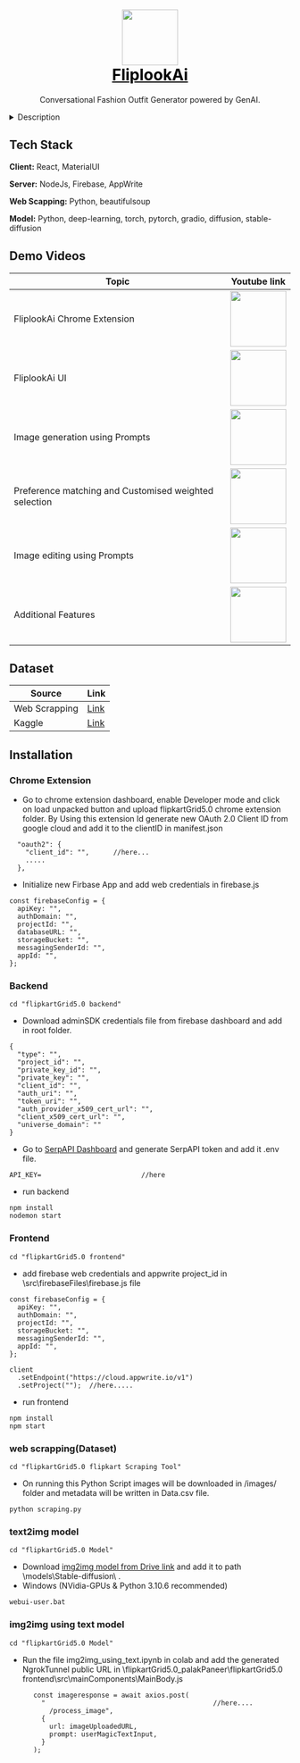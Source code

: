 <h1 align="center">
  <img src="https://cloud.appwrite.io/v1/storage/buckets/64de5752e52b4ff1afe1/files/64e1dba62bb9d158ccae/view?project=64de56dad1e7b4e01d6c&mode=admin" width="100"><br>
  <a href="https://github.com/Oza-Jeetkumar-Vishnubhai/flipkartGrid5.0_palakPaneer" style="color: black"><span>FliplookAi</span></a><br>
</h1>

<p align="center">
Conversational Fashion Outfit Generator powered by GenAI.
</p>
<details>
<summary>Description</summary>
  
With the advent of Generative AI, Search and finding a product is being revolutionised. We are
moving away from a single open text box experience to something more conversational and this
will enable product discovery and recommendations to be a lot more powerful than they are
today by way of being able to truly understand the user’s needs in a more human-like
conversational way. Fashion is one of the categories where discovery will get reset.
As part of this challenge, teams need to create an Gen AI-powered fashion outfit generator for
Flipkart that revolutionizes the way users discover and create personalized fashion outfits, in a
natural conversational way. The outfit generator should leverage user's past purchase history,
preferences based on browsing data, and insights from social media trends to offer tailored and
on-trend outfit recommendations.

The fashion outfit generator should have the ability to analyze a user's past purchase history and
understand their preferred style, color choices, and favorite brands. By considering these
preferences, the generator should look to suggest outfits that align with the user's unique fashion
taste. Additonally, the generator can take into account the types of clothing items the user
frequently views or adds to their cart, ensuring that the outfit recommendations are relevant and
appealing.

In addition to individual user data, the fashion outfit generator should tap into social media
trends to provide up-to-date fashion recommendations. It should be able to analyze current
fashion trends, styles, and influencers on platforms like Instagram, Pinterest, and fashion
blogs. By combining this data with the user's preferences, the generator can suggest outfits
that are not only personalized but also in line with the latest fashion trends.
The generated outfit recommendations should be complete and well-coordinated, including
clothing, accessories, and footwear etc. The generator should consider factors such as the user's
body type, occasion (e.g., casual, formal, party), and regional and age preferences (Ex. Young 20
year old woman looking for a Diwali outfit in Mumbai should be different to 35 year old woman in
Muzzafarpur looking for a Karwa Chauth outfit) to offer appropriate and versatile outfit
suggestions. Users should also be able to interact with the outfit generator to give it feedback in
terms of what they like, dont like and be able to tweak the outfits in the manner of a conversation
(Ex. I like the top, but the jhumkas are boring, give me something else).

The ultimate goal of the fashion outfit generator is to enhance the user's shopping experience on
Flipkart by providing them with personalized, trendy, and cohesive outfit ideas. Users should feel
inspired and confident in their fashion choices, knowing that the generator has considered their
preferences, browsing habits, and the latest fashion trends.
</details>


## Tech Stack

**Client:** React, MaterialUI

**Server:** NodeJs, Firebase, AppWrite

**Web Scapping:** Python, beautifulsoup

**Model:** Python, deep-learning, torch, pytorch, gradio, diffusion, stable-diffusion


## Demo Videos

| Topic             | Youtube link                                                                |
| ----------------- | ------------------------------------------------------------------ |
| FliplookAi Chrome Extension | <a href="https://www.youtube.com/watch?v=l6OxSYhazdE&t=0s"><img src="https://cloud.appwrite.io/v1/storage/buckets/64de5752e52b4ff1afe1/files/64e1e1ea3343cd8d3faf/view?project=64de56dad1e7b4e01d6c&mode=admin" width="100"></a> |
| FliplookAi UI | <a href="https://www.youtube.com/watch?v=l6OxSYhazdE&t=30s"><img src="https://cloud.appwrite.io/v1/storage/buckets/64de5752e52b4ff1afe1/files/64e1e1ea3343cd8d3faf/view?project=64de56dad1e7b4e01d6c&mode=admin" width="100"></a> |
| Image generation using Prompts | <a href="https://www.youtube.com/watch?v=l6OxSYhazdE&t=52s"><img src="https://cloud.appwrite.io/v1/storage/buckets/64de5752e52b4ff1afe1/files/64e1e1ea3343cd8d3faf/view?project=64de56dad1e7b4e01d6c&mode=admin" width="100"></a> |
| Preference matching and Customised weighted selection | <a href="https://www.youtube.com/watch?v=l6OxSYhazdE&t=104s"><img src="https://cloud.appwrite.io/v1/storage/buckets/64de5752e52b4ff1afe1/files/64e1e1ea3343cd8d3faf/view?project=64de56dad1e7b4e01d6c&mode=admin" width="100"></a> |
| Image editing using Prompts | <a href="https://www.youtube.com/watch?v=l6OxSYhazdE&t=195s"><img src="https://cloud.appwrite.io/v1/storage/buckets/64de5752e52b4ff1afe1/files/64e1e1ea3343cd8d3faf/view?project=64de56dad1e7b4e01d6c&mode=admin" width="100"></a> |
| Additional Features | <a href="https://www.youtube.com/watch?v=l6OxSYhazdE&t=222s"><img src="https://cloud.appwrite.io/v1/storage/buckets/64de5752e52b4ff1afe1/files/64e1e1ea3343cd8d3faf/view?project=64de56dad1e7b4e01d6c&mode=admin" width="100"></a> |
## Dataset
|    Source    | Link                                                                |
| ----------------- | ------------------------------------------------------------------ |
| Web Scrapping | <a href="https://drive.google.com/drive/folders/1PDdAFBkClbyAeectIvL4PNzwWId1WmWI?usp=sharing">Link</a> |
| Kaggle | <a href="https://www.kaggle.com/datasets/paramaggarwal/fashion-product-images-dataset">Link</a> |

## Installation
### Chrome Extension
- Go to chrome extension dashboard, enable Developer mode and click on load unpacked button and upload flipkartGrid5.0 chrome extension folder. By Using this extension Id generate new OAuth 2.0 Client ID from google cloud and add it to the clientID in manifest.json
```
  "oauth2": {
    "client_id": "",      //here...
    .....
  },
```
- Initialize new Firbase App and add web credentials in firebase.js
```
const firebaseConfig = {
  apiKey: "",
  authDomain: "",
  projectId: "",
  databaseURL: "",
  storageBucket: "",
  messagingSenderId: "",
  appId: "",
};
```
### Backend
```
cd "flipkartGrid5.0 backend"
```
- Download adminSDK credentials file from firebase dashboard and add in root folder.
```
{
  "type": "",
  "project_id": "",
  "private_key_id": "",
  "private_key": "",
  "client_id": "",
  "auth_uri": "",
  "token_uri": "",
  "auth_provider_x509_cert_url": "",
  "client_x509_cert_url": "",
  "universe_domain": ""
}
``` 
- Go to <a href="https://serpapi.com/">SerpAPI Dashboard</a> and generate SerpAPI token and add it .env file.
```
API_KEY=                         //here
```
- run backend
```
npm install
nodemon start
```
### Frontend
```
cd "flipkartGrid5.0 frontend"
```
- add firebase web credentials and appwrite project_id in \src\firebaseFiles\firebase.js file
```
const firebaseConfig = {
  apiKey: "",
  authDomain: "",
  projectId: "",
  storageBucket: "",
  messagingSenderId: "",
  appId: "",
};

client
  .setEndpoint("https://cloud.appwrite.io/v1")
  .setProject("");  //here.....
```
- run frontend
```
npm install
npm start
```
### web scrapping(Dataset)
```
cd "flipkartGrid5.0 flipkart Scraping Tool"
```
- On running this Python Script images will be downloaded in /images/ folder and metadata will be written in Data.csv file.
```
python scraping.py
```
### text2img model
```
cd "flipkartGrid5.0 Model"
```
- Download <a href="https://drive.google.com/file/d/1FQmmy6wAJz0XzJj50nAc3nF_tbIMoOT7/view?usp=sharing">img2img model from Drive link</a> and add it to path \models\Stable-diffusion\ .
- Windows (NVidia-GPUs & Python 3.10.6 recommended)
```
webui-user.bat
```
### img2img using text model
```
cd "flipkartGrid5.0 Model"
```
- Run the file img2img_using_text.ipynb in colab and add the generated NgrokTunnel public URL in \flipkartGrid5.0_palakPaneer\flipkartGrid5.0 frontend\src\mainComponents\MainBody.js
```
      const imageresponse = await axios.post(
        "                                          //here....
          /process_image",
        {
          url: imageUploadedURL,
          prompt: userMagicTextInput,
        }
      );
``` 
